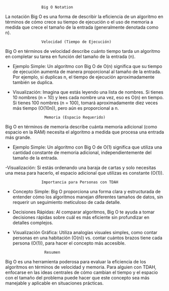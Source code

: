                     Big O Notation

La notación Big O es una forma de describir la eficiencia de un algoritmo en términos de cómo crece su tiempo de ejecución o el uso de memoria a medida que crece el tamaño de la entrada (generalmente denotada como n).

                    Velocidad (Tiempo de Ejecución)

Big O en términos de velocidad describe cuánto tiempo tarda un algoritmo en completar su tarea en función del tamaño de la entrada (n).

- Ejemplo Simple: Un algoritmo con Big O de O(n) significa que su tiempo de ejecución aumenta de manera proporcional al tamaño de la entrada. Por ejemplo, si duplicas n, el tiempo de ejecución aproximadamente también se duplica.

- Visualización: Imagina que estás leyendo una lista de nombres. Si tienes 10 nombres (n = 10) y lees cada nombre una vez, eso es O(n) en tiempo. Si tienes 100 nombres (n = 100), tomará aproximadamente diez veces más tiempo (O(10n)), pero aún es proporcional a n.

                    Memoria (Espacio Requerido)

Big O en términos de memoria describe cuánta memoria adicional (como espacio en la RAM) necesita el algoritmo a medida que procesa una entrada más grande.

- Ejemplo Simple: Un algoritmo con Big O de O(1) significa que utiliza una cantidad constante de memoria adicional, independientemente del tamaño de la entrada.

-Visualización: Si estás ordenando una baraja de cartas y solo necesitas una mesa para hacerlo, el espacio adicional que utilizas es constante (O(1)).


                    Importancia para Personas con TDAH

- Concepto Simple: Big O proporciona una forma clara y estructurada de entender cómo los algoritmos manejan diferentes tamaños de datos, sin requerir un seguimiento meticuloso de cada detalle.

- Decisiones Rápidas: Al comparar algoritmos, Big O te ayuda a tomar decisiones rápidas sobre cuál es más eficiente sin profundizar en detalles complejos.

- Visualización Gráfica: Utiliza analogías visuales simples, como contar personas en una habitación (O(n)) vs. contar cuántos brazos tiene cada persona (O(1)), para hacer el concepto más accesible.


                    Resumen

Big O es una herramienta poderosa para evaluar la eficiencia de los algoritmos en términos de velocidad y memoria. Para alguien con TDAH, enfocarse en las ideas centrales de cómo cambian el tiempo y el espacio con el tamaño del problema puede hacer que este concepto sea más manejable y aplicable en situaciones prácticas.